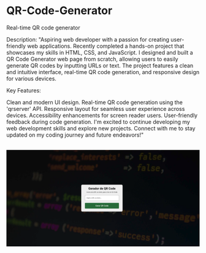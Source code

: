 # QR-Code-Generator
 Real-time QR code generator


Description:
"Aspiring web developer with a passion for creating user-friendly web applications. Recently completed a hands-on project that showcases my skills in HTML, CSS, and JavaScript. I designed and built a QR Code Generator web page from scratch, allowing users to easily generate QR codes by inputting URLs or text. The project features a clean and intuitive interface, real-time QR code generation, and responsive design for various devices.

Key Features:

Clean and modern UI design.
Real-time QR code generation using the 'qrserver' API.
Responsive layout for seamless user experience across devices.
Accessibility enhancements for screen reader users.
User-friendly feedback during code generation.
I'm excited to continue developing my web development skills and explore new projects. Connect with me to stay updated on my coding journey and future endeavors!"
<br>
<br>

<img src="./img/1.png">

<br>
<br>
<h3><a href="https://jcizidrosilva.github.io/QR-Code-Generator/" target="_blank"></a></h3>

